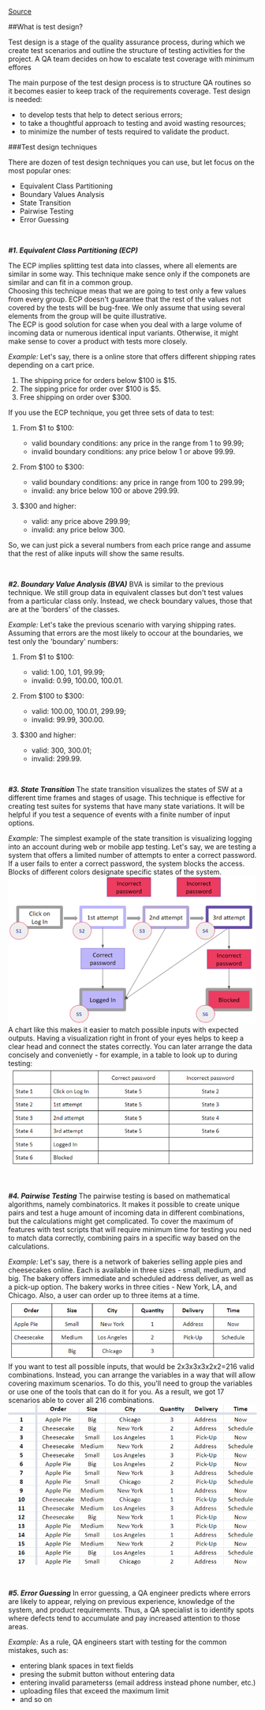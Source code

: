 [Source](https://www.qamadness.com/5-test-design-techniques-qa-engineers-should-know/)

##What is test design?
<p>Test design is a stage of the quality assurance process, during which we create test scenarios and outline the structure of testing activities for the project. A QA team decides on how to escalate test coverage with minimum effores</p>
<p>The main purpose of the test design process is to structure QA routines so it becomes easier to keep track of the requirements coverage. Test design is needed:</p>

- to develop tests that help to detect serious errors;
- to take a thoughtful approach to testing and avoid wasting resources;
- to minimize the number of tests required to validate the product.


###Test design techniques
<p>There are dozen of test design techniques you can use, but let focus on the most popular ones:</p>

- Equivalent Class Partitioning
- Boundary Values Analysis
- State Transition
- Pairwise Testing
- Error Guessing

<br>


***\#1. Equivalent Class Partitioning (ECP)***
<p>The ECP implies splitting test data into classes, where all elements are similar in some way. This technique make sence only if the componets are similar and can fit in a common group.<br>
Choosing this technique meas that we are going to test only a few values from every group. ECP doesn't guarantee that the rest of the values not covered by the tests will be bug-free. We only assume that using several elements from the group will be quite illustrative.<br>
The ECP is good solution for case when you deal with a large volume of incoming data or numerous identical input variants. Otherwise, it might make sense to cover a product with tests more closely.</p>

*Example:*
Let's say, there is a online store that offers different shipping rates depending on a cart price.
1. The shipping price for orders below \$100 is \$15.
2. The sipping price for order over \$100 is \$5.
3. Free shipping on order over \$300.

If you use the ECP technique, you get three sets of data to test:

1. From \$1 to $100:
    - valid boundary conditions: any price in the range from 1 to 99.99;
    - invalid boundary conditions: any price below 1 or above 99.99.

2. From \$100 to $300:
    - valid boundary conditions: any price in range from 100 to 299.99;
    - invalid: any brice below 100 or above 299.99.

3. \$300 and higher:
    - valid: any price above 299.99;
    - invalid: any price below 300.

So, we can just pick a several numbers from each price range and assume that the rest of alike inputs will show the same results.

<br>

***\#2. Boundary Value Analysis (BVA)***
BVA is similar to the previous technique. We still group data in equivalent classes but don't test values from a particular class only. Instead, we check boundary values, those that are at the 'borders' of the classes.

*Example:*
Let's take the previous scenario with varying shipping rates. Assuming that errors are the most likely to occour at the boundaries, we test only the 'boundary' numbers:

1. From \$1 to $100:
    - valid: 1.00, 1.01, 99.99;
    - invalid: 0.99, 100.00, 100.01.

2. From \$100 to $300:
    - valid: 100.00, 100.01, 299.99;
    - invalid: 99.99, 300.00.

3. \$300 and higher:
    - valid: 300, 300.01;
    - invalid: 299.99.

<br>

***\#3. State Transition***
The state transition visualizes the states of SW at a different time frames and stages of usage. This technique is effective for creating test suites for systems that have many state variations. It will be helpful if you test a sequence of events with a finite number of input options.

*Example:*
The simplest example of the state transition is visualizing logging into an account during web or mobile app testing. Let's say, we are testing a system that offers a limited number of attempts to enter a correct password. If a user fails to enter a correct password, the system blocks the access. 
Blocks of different colors designate specific states of the system.
![State transion example \#1](state_transition_01.png)
A chart like this makes it easier to match possible inputs with expected outputs. Having a visualization right in front of your eyes helps to keep a clear head and connect the states correctly. You can later arrange the data concisely and convenietly - for example, in a table to look up to during testing:
![State transion example \#2](state_transition_02.png)

<br>

***\#4. Pairwise Testing***
The pairwise testing is based on mathematical algorithms, namely combinatorics. It makes it possible to create unique pairs and test a huge amount of incoming data in different combinations, but the calculations might get complicated. To cover the maximum of features with test scripts that will require minimum time for testing you ned to match data correctly, combining pairs in a specific way based on the calculations.

*Example:*
Let's say, there is a network of bakeries selling apple pies and cheesecakes online. Each is available in three sizes - small, medium, and big. The bakery offers immediate and scheduled address deliver, as well as a pick-up option. The bakery works in three cities - New York, LA, and Chicago. Also, a user can order up to three items at a time.
![Pairwise \#1](pairwise_01.png)
If you want to test all possible inputs, that would be 2x3x3x3x2x2=216 valid combinations. Instead, you can arrange the variables in a way that will allow covering maximum scenarios. To do this, you'll need to group the variables or use one of the tools that can do it for you. As a result, we got 17 scenarios able to cover all 216 combinations. 
![Pairwise \#2](pairwise_02.png)

<br>

***\#5. Error Guessing***
In error guessing, a QA engineer predicts where errors are likely to appear, relying on previous experience, knowledge of the system, and product requirements. Thus, a QA specialist is to identify spots where defects tend to accumulate and pay increased attention to those areas.

*Example:*
As a rule, QA engineers start with testing for the common mistakes, such as:
- entering blank spaces in text fields
- presing the submit button without entering data
- entering invalid parameterss (email address instead phone number, etc.)
- uploading files that exceed the maximum limit
- and so on